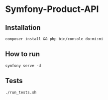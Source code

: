 # Symfony-Product-API

## Installation

```composer install && php bin/console do:mi:mi```

## How to run

```symfony serve -d```

## Tests

```./run_tests.sh```
